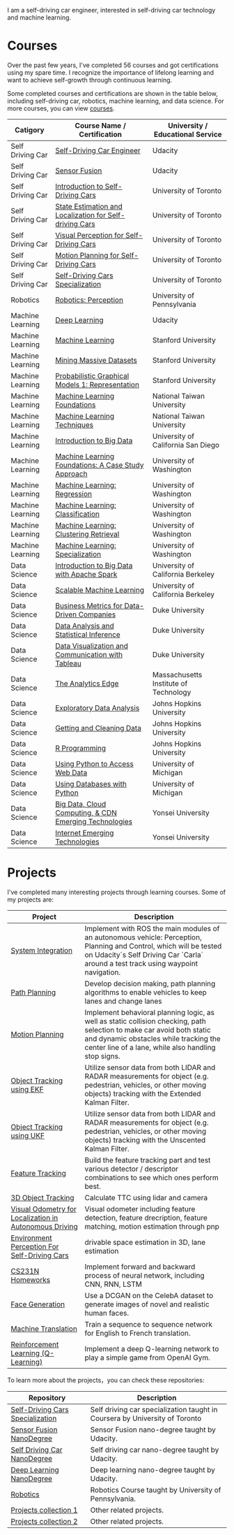 I am a self-driving car engineer, interested in self-driving car technology and machine learning.

# Courses

Over the past few years, I've completed 56 courses and got certifications using my spare time. I recognize the importance of lifelong learning and want to achieve self-growth through continuous learning.

Some completed courses and certifications are shown in the table below, including self-driving car, robotics, machine learning, and data science. For more courses, you can view [courses](/CoursesCertification).

| Catigory      | Course Name /  Certification    | University / Educational Service     | 
| ---------- | ----------- | ----------- |
| Self Driving Car   | [Self-Driving Car Engineer](/CoursesCertification/MachineLearning/SelfDrivingCarEngineer_NanoDegree_Udacity.pdf)    | Udacity   | 
| Self Driving Car   | [Sensor Fusion](/CoursesCertification/MachineLearning/SensorFusion_NanoDegree_Udacity.pdf) | Udacity  | 
| Self Driving Car   | [Introduction to Self-Driving Cars](/CoursesCertification/MachineLearning/SelfDrivingCar_UofT_Intro.pdf)    | University of Toronto   | 
| Self Driving Car   | [State Estimation and Localization for Self-driving Cars](/CoursesCertification/MachineLearning/SelfDrivingCar_UofT_State_Estimation.pdf)    | University of Toronto   | 
| Self Driving Car   | [Visual Perception for Self-Driving Cars](/CoursesCertification/MachineLearning/SelfDrivingCar_UofT_Visual_Perception.pdf)    | University of Toronto   | 
| Self Driving Car   | [Motion Planning for Self-Driving Cars](/CoursesCertification/MachineLearning/SelfDrivingCar_UofT_MotionPlanning.pdf)    | University of Toronto   | 
| Self Driving Car   | [Self-Driving Cars Specialization](/CoursesCertification/MachineLearning/SelfDrivingCar_UofT_Specialization.pdf)    | University of Toronto   | 
| Robotics   | [Robotics: Perception](/CoursesCertification/MachineLearning/Robotics_Penn_Perception.pdf)    | University of Pennsylvania   | 
|  Machine Learning    | [Deep Learning](/CoursesCertification/MachineLearning/DeepLearning_NanoDegree_Udacity.pdf)    | Udacity  | 
|  Machine Learning    | [Machine   Learning](/CoursesCertification/MachineLearning/MachineLearning_Stanford_MachineLearning.pdf)    | Stanford University  | 
|  Machine Learning    | [Mining Massive Datasets](/CoursesCertification/MachineLearning/MachineLearning_Stanford_MiningMassiveDatasets.pdf)    | Stanford University  | 
|  Machine Learning    | [Probabilistic Graphical Models 1: Representation](/CoursesCertification/MachineLearning/MachineLearning_Stanford_PgmRepresentation.pdf)    | Stanford University  | 
|  Machine Learning    | [Machine Learning Foundations](/CoursesCertification/MachineLearning/MachineLearning_NTU_机器学习基石.pdf)    | National Taiwan University | 
|  Machine Learning    | [Machine Learning Techniques](/CoursesCertification/MachineLearning/MachineLearning_NTU_机器学习技法.pdf)    | National Taiwan University  | 
|  Machine Learning    | [Introduction to Big Data](/CoursesCertification/MachineLearning/MachineLearning_UCSanDiego_IntroToBigData.pdf)    | University of California San Diego  | 
|  Machine Learning    | [Machine Learning Foundations: A Case Study Approach](/CoursesCertification/MachineLearning/MachineLearning_UW_MLFoundation.pdf)    | University of Washington  | 
|  Machine Learning    | [Machine Learning: Regression](/CoursesCertification/MachineLearning/MachineLearning_UW_MLRegression.pdf)    | University of Washington  | 
|  Machine Learning    | [Machine Learning: Classification](/CoursesCertification/MachineLearning/MachineLearning_UW_Classification.pdf)    | University of Washington  | 
|  Machine Learning    | [Machine Learning: Clustering Retrieval](/CoursesCertification/MachineLearning/MachineLearning_UW_Cluster.pdf)    | University of Washington  | 
|  Machine Learning    | [Machine Learning: Specialization](/CoursesCertification/MachineLearning/MachineLearning_UW_Specialization.pdf)    | University of Washington  | 
|  Data Science    | [Introduction to Big Data with Apache Spark](/CoursesCertification/DataScience/DataScience_Berkeley_IntroSpark.pdf)    | University of California Berkeley  | 
|  Data Science    | [Scalable Machine Learning](/CoursesCertification/DataScience/DataScience_Berkeley_ScalableML.pdf)    |  University of California Berkeley  | 
|  Data Science    | [Business Metrics for Data-Driven Companies](/CoursesCertification/DataScience/DataScience_DUKE_BusinessMetrics.pdf)    | Duke University | 
|  Data Science    | [Data Analysis and Statistical Inference](/CoursesCertification/DataScience/DataScience_DUKE_DataAnalysisStatisticalInference.pdf)    | Duke University  | 
|  Data Science    | [Data Visualization and Communication with Tableau](/CoursesCertification/DataScience/DataScience_DUKE_DataVisualWithTableau.pdf)    | Duke University | 
|  Data Science    | [The Analytics Edge](/CoursesCertification/DataScience/DataScience_MIT_AnalyticsEdge.pdf)    | Massachusetts Institute of Technology | 
|  Data Science    | [Exploratory Data Analysis](/CoursesCertification/DataScience/DataScience_JHU_ExploDataAnalysis.pdf)    | Johns Hopkins University | 
|  Data Science    | [Getting and Cleaning Data](/CoursesCertification/DataScience/DataScience_JHU_GetCleanData.pdf)    | Johns Hopkins University | 
|  Data Science    | [R Programming](/CoursesCertification/DataScience/DataScience_JHU_rProgram.pdf)    | Johns Hopkins University | 
|  Data Science    | [Using Python to Access Web Data](/CoursesCertification/DataScience/DataScience_MICHIGAN_PythonAccessWebData.pdf)    | University of Michigan| 
|  Data Science    | [Using Databases with Python](/CoursesCertification/DataScience/DataScience_MICHIGAN_PythonDataBases.pdf)    | University of Michigan| 
|  Data Science    | [Big Data, Cloud Computing, & CDN Emerging Technologies](/CoursesCertification/DataScience/DataScience_YONSEI_CloudBigDataCDN.pdf)    | Yonsei University| 
|  Data Science    | [Internet Emerging Technologies](/CoursesCertification/DataScience/DataScience_YONSEI_InternetTechs.pdf)    | Yonsei University| 


# Projects

I've completed many interesting projects through learning courses. Some of my projects are:

| Project      | Description    | 
| ---------- | ----------- | 
| [System Integration](https://github.com/YoungGer/Udacity-SelfDrivingCar-NanoDegree/tree/master/CarND-Capstone) | Implement with ROS the main modules of an autonomous vehicle: Perception, Planning and Control, which will be tested on Udacity´s Self Driving Car ´Carla´ around a test track using waypoint navigation. | 
| [Path Planning](https://github.com/YoungGer/Udacity-SelfDrivingCar-NanoDegree/tree/master/CarND-Path-Planning-Project) | Develop decision making, path planning algorithms to enable vehicles to keep lanes and change lanes | 
| [Motion Planning](https://github.com/YoungGer/sdc_coursera_UofT/tree/master/04_motion_planning) | Implement behavioral planning logic, as well as static collision checking, path selection to make car avoid both static and dynamic obstacles while tracking the center line of a lane, while also handling stop signs.  | 
| [Object Tracking using EKF](https://github.com/YoungGer/Udacity-SelfDrivingCar-NanoDegree/tree/master/CarND-Extended-Kalman-Filter-Project) | Utilize sensor data from both LIDAR and RADAR measurements for object (e.g. pedestrian, vehicles, or other moving objects) tracking with the Extended Kalman Filter.  | 
| [Object Tracking using UKF](https://github.com/YoungGer/Udacity-SelfDrivingCar-NanoDegree/tree/master/CarND-Unscented-Kalman-Filter-Project) | Utilize sensor data from both LIDAR and RADAR measurements for object (e.g. pedestrian, vehicles, or other moving objects) tracking with the Unscented Kalman Filter.  | 
| [Feature Tracking](https://github.com/YoungGer/Udacity-SensorFusion-NanoDegree/tree/master/feature_tracking) | Build the feature tracking part and test various detector / descriptor combinations to see which ones perform best. | 
| [3D Object Tracking](https://github.com/YoungGer/sdc_coursera_UofT/tree/master/03_perception) | Calculate TTC using lidar and camera | 
| [Visual Odometry for Localization in Autonomous Driving](https://github.com/YoungGer/sdc_coursera_UofT/tree/master/03_perception/visual_odometer) | Visual odometer including feature detection, feature drecription, feature matching, motion estimation through pnp | 
| [Environment Perception For Self-Driving Cars](https://github.com/YoungGer/sdc_coursera_UofT/tree/master/03_perception) | drivable space estimation in 3D,  lane estimation | 
| [CS231N Homeworks](https://github.com/YoungGer/CS231N) | Implement forward and backward process of neural network, including CNN, RNN, LSTM | 
| [Face Generation](https://github.com/YoungGer/Udacity-DeepLearning-NanoDegree/tree/master/face_generation) |  Use a DCGAN on the CelebA dataset to generate images of novel and realistic human faces. | 
| [Machine Translation](https://github.com/YoungGer/Udacity-DeepLearning-NanoDegree/tree/master/language-translation) |  Train a sequence to sequence network for English to French translation. | 
| [Reinforcement Learning (Q-Learning)](https://github.com/YoungGer/Udacity-DeepLearning-NanoDegree/tree/master/reinforcement) | Implement a deep Q-learning network to play a simple game from OpenAI Gym. | 




To learn more about the projects，you can check these repositories:

| Repository      | Description    | 
| ---------- | ----------- | 
| [Self-Driving Cars Specialization](https://github.com/YoungGer/sdc_coursera_UofT)  | Self driving car specialization taught in Coursera by University of Toronto | 
| [Sensor Fusion NanoDegree](https://github.com/YoungGer/Udacity-SensorFusion-NanoDegree)  | Sensor Fusion nano-degree taught by Udacity.| 
| [Self Driving Car NanoDegree](https://github.com/YoungGer/Udacity-SelfDrivingCar-NanoDegree)  | Self driving car nano-degree taught by Udacity. | 
| [Deep Learning NanoDegree](https://github.com/YoungGer/Udacity-DeepLearning-NanoDegree)  | Deep learning nano-degree taught by Udacity. | 
| [Robotics](https://github.com/YoungGer/robotics-coursera)  | Robotics Course taught by University of Pennsylvania. | 
| [Projects collection 1](https://github.com/YoungGer/resume-gy/tree/master/CoursesProjects)  | Other related projects. | 
| [Projects collection 2](https://github.com/YoungGer/MoocCourses)  | Other related projects. | 




